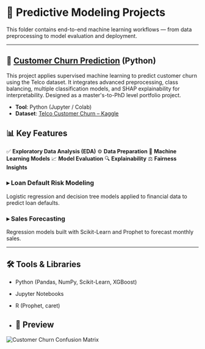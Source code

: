# 🧠 Predictive Modeling Projects

This folder contains end-to-end machine learning workflows — from data preprocessing to model evaluation and deployment.

---


##  🧠 [Customer Churn Prediction](https://github.com/Zaurezzh/Zaurez-Analytics-Portfolio/blob/main/Predictive_Modeling/Customer_Churn_XGBoost/README.md) (Python)

This project applies supervised machine learning to predict customer churn using the Telco dataset. It integrates advanced preprocessing, class balancing, multiple classification models, and SHAP explainability for interpretability. Designed as a master's-to-PhD level portfolio project.


- **Tool**: Python (Jupyter / Colab)  
- **Dataset**: [Telco Customer Churn – Kaggle](https://www.kaggle.com/datasets/blastchar/telco-customer-churn)  

## 📊 Key Features

 ✅ **Exploratory Data Analysis (EDA)**
 ⚙️ **Data Preparation**
 🤖 **Machine Learning Models**
 📈 **Model Evaluation**
 🔍 **Explainability**
 ⚖️ **Fairness Insights**


### ▸ Loan Default Risk Modeling  
Logistic regression and decision tree models applied to financial data to predict loan defaults.

### ▸ Sales Forecasting  
Regression models built with Scikit-Learn and Prophet to forecast monthly sales.

---

## 🛠 Tools & Libraries
- Python (Pandas, NumPy, Scikit-Learn, XGBoost)
- Jupyter Notebooks
- R (Prophet, caret)

- ## 📸 Preview
![Customer Churn Confusion Matrix](../../Assets/churn_conf_matrix.png)

